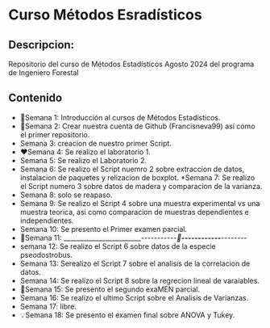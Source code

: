 # Curso Métodos Esradísticos 
## Descripcion: 
Repositorio del curso de Métodos Estadísticos Agosto 2024 del programa de Ingeniero Forestal 


## Contenido 

* 🪸Semana 1: Introducción al cursos de Métodos Estadísticos. 
* 🌻Semana 2: Crear nuestra cuenta de Github (Francisneva99) así como el primer repositorio.
* Semana 3: creacion de nuestro primer Script. 
* ❤️Semana 4: Se realizo el laboratorio 1. 
* Semana 5: Se realizo el Laboratorio 2.
* Semana 6: Se realizo el Script nuemro 2 sobre extraccion de datos, instalacion de paquetes  y relizacion de boxplot. 
*Semana 7: Se realizo el Script numero 3 sobre datos de madera y comparacion de la varianza. 
* Semana 8: solo se reapaso. 
* Semana 9: Se realizo el Script 4 sobre una muestra experimental vs una muestra teorica, asi como comparacion de muestras dependientes e independientes. 
* Semana 10: Se presento el Primer examen parcial. 
* 🏁Semana 11: _________________________-----------___________👻------------____________--------  
* semana 12: Se realizo el Script 6 sobre datos de la especie pseodostrobus.
* Semana 13: Serealizo el Script 7 sobre el analisis de la correlacion de datos. 
* Semana 14: Se realizo el Script 8 sobre la regrecion lineal de varaiables. 
* 🌈Semana 15: Se presento el segundo exaMEN parcial. 
* Semana 16: Se realizo el ultimo Script sobre el Analisis de Varianzas. 
* Semana 17: libre. 
* 💡Semana 18: Se presento el examen final sobre ANOVA y Tukey. 

